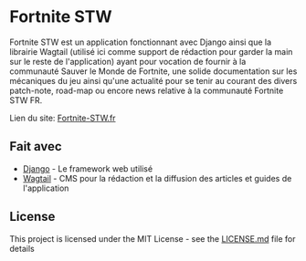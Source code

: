 # Fortnite STW

Fortnite STW est un application fonctionnant avec Django ainsi que la librairie Wagtail (utilisé ici comme support de rédaction pour garder la main sur le reste de l'application) ayant pour vocation de fournir à la communauté Sauver le Monde de Fortnite, une solide documentation sur les mécaniques du jeu ainsi qu'une actualité pour se tenir au courant des divers patch-note, road-map ou encore news relative à la communauté Fortnite STW FR.

Lien du site: [Fortnite-STW.fr](https://fortnite-stw.fr/) 

## Fait avec

* [Django](https://www.djangoproject.com/) - Le framework web utilisé
* [Wagtail](https://wagtail.io/) - CMS pour la rédaction et la diffusion des articles et guides de l'application

## License

This project is licensed under the MIT License - see the [LICENSE.md](LICENSE.md) file for details